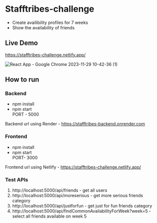 # Stafftribes-challenge

- Create availibility profiles for 7 weeks
- Show the availability of friends

## Live Demo
https://stafftribes-challenge.netlify.app/

![React App - Google Chrome 2023-11-29 10-42-36 (1)](https://github.com/shashperera/stafftribes-challenge/assets/40666122/37605b3c-f031-4e25-ac14-25dae83c423d)

## How to run
### Backend
- npm install
- npm start   
PORT - 5000

Backend url using Render - https://stafftribes-backend.onrender.com

### Frontend
- npm install
- npm start   
PORT- 3000

Frontend url using Netlify - https://stafftribes-challenge.netlify.app/
### Test APIs
1. http://localhost:5000/api/friends - get all users
2. http://localhost:5000/api/moreserious - get more serious friends category
3. http://localhost:5000/api/justforfun - get just for fun friends category
4. http://localhost:5000/api/findCommonAvailabilityForWeek?week=5 - select all friends available on week 5

